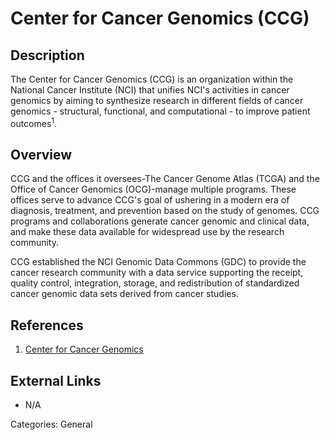 # Center for Cancer Genomics (CCG) #
## Description ##
The Center for Cancer Genomics (CCG) is an organization within the National Cancer Institute (NCI) that unifies NCI's activities in cancer genomics by aiming to synthesize research in different fields of cancer genomics - structural, functional, and computational - to improve patient outcomes<sup>1</sup>.

## Overview ##
CCG and the offices it oversees-The Cancer Genome Atlas (TCGA) and the Office of Cancer Genomics (OCG)-manage multiple programs. These offices serve to advance CCG's goal of ushering in a modern era of diagnosis, treatment, and prevention based on the study of genomes.
CCG programs and collaborations generate cancer genomic and clinical data, and make these data available for widespread use by the research community.

CCG established the NCI Genomic Data Commons (GDC) to provide the cancer research community with a data service supporting the receipt, quality control, integration, storage, and redistribution of standardized cancer genomic data sets derived from cancer studies.

## References ##
1. [Center for Cancer Genomics](https://www.cancer.gov/about-nci/organization/ccg)

## External Links ##
* N/A

Categories: General
